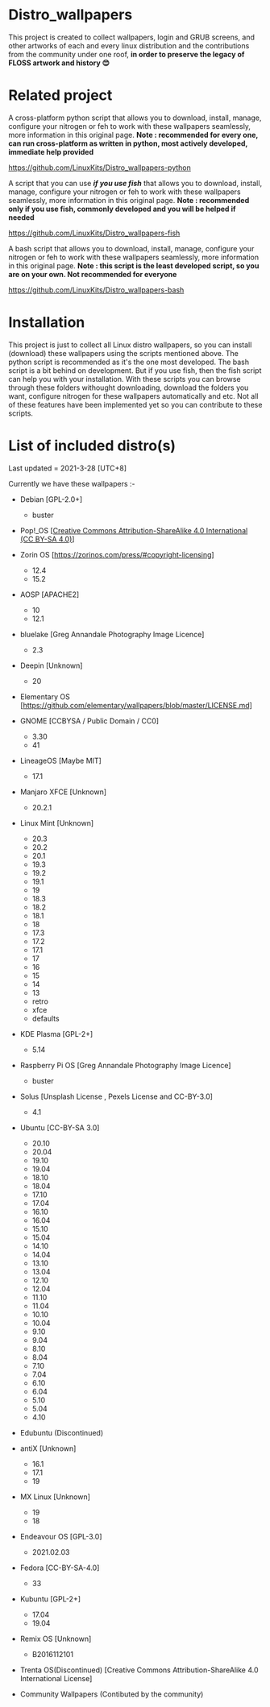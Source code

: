 # Distro_wallpapers
This project is created to collect wallpapers, login and GRUB screens, and other artworks of each and every linux distribution and the contributions from the community under one roof, **in order to preserve the legacy of FLOSS artwork and history 😊**

# Related project
A cross-platform python script that allows you to download, install, manage, configure your nitrogen or feh to work with these wallpapers seamlessly, more information in this original page. **Note : recommended for every one, can run cross-platform as written in python, most actively developed, immediate help provided**

https://github.com/LinuxKits/Distro_wallpapers-python <br>

A script that you can use ***if you use fish*** that allows you to download, install, manage, configure your nitrogen or feh to work with these wallpapers seamlessly, more information in this original page. **Note : recommended only if you use fish, commonly developed and you will be helped if needed**

https://github.com/LinuxKits/Distro_wallpapers-fish

A bash script that allows you to download, install, manage, configure your nitrogen or feh to work with these wallpapers seamlessly, more information in this original page. **Note : this script is the least developed script, so you are on your own. Not recommended for everyone**

https://github.com/LinuxKits/Distro_wallpapers-bash

# Installation
This project is just to collect all Linux distro wallpapers, so you can install (download) these wallpapers using the scripts mentioned above. The python script is recommended as it's the one most developed. The bash script is a bit behind on development. But if you use fish, then the fish script can help you with your installation. With these scripts you can browse through these folders withought downloading, download the folders you want, configure nitrogen for these wallpapers automatically and etc. Not all of these features have been implemented yet so you can contribute to these scripts. 

# List of included distro(s)
Last updated = 2021-3-28 [UTC+8]

Currently we have these wallpapers :- 

- Debian [GPL-2.0+]
  - buster

-  Pop!_OS [[Creative Commons Attribution-ShareAlike 4.0 International (CC BY-SA 4.0)](https://creativecommons.org/licenses/by-sa/4.0/)]

- Zorin OS [https://zorinos.com/press/#copyright-licensing]
  - 12.4
  - 15.2

- AOSP [APACHE2]
  - 10
  - 12.1

- bluelake [Greg Annandale Photography Image Licence]
  - 2.3

- Deepin [Unknown]
  - 20

- Elementary OS [https://github.com/elementary/wallpapers/blob/master/LICENSE.md]

- GNOME [CCBYSA / Public Domain / CC0]
  - 3.30
  - 41

- LineageOS [Maybe MIT]
  - 17.1

- Manjaro XFCE [Unknown]
  - 20.2.1

- Linux Mint [Unknown]
  - 20.3
  - 20.2
  - 20.1
  - 19.3
  - 19.2
  - 19.1
  - 19
  - 18.3
  - 18.2
  - 18.1
  - 18
  - 17.3
  - 17.2
  - 17.1
  - 17
  - 16
  - 15
  - 14
  - 13
  - retro
  - xfce
  - defaults

- KDE Plasma [GPL-2+]
  - 5.14

- Raspberry Pi OS [Greg Annandale Photography Image Licence]
  - buster

- Solus [Unsplash License , Pexels License and CC-BY-3.0]
  - 4.1

- Ubuntu [CC-BY-SA 3.0]
  - 20.10
  - 20.04
  - 19.10
  - 19.04
  - 18.10
  - 18.04
  - 17.10
  - 17.04
  - 16.10
  - 16.04
  - 15.10
  - 15.04
  - 14.10
  - 14.04
  - 13.10
  - 13.04
  - 12.10
  - 12.04
  - 11.10
  - 11.04
  - 10.10
  - 10.04
  - 9.10
  - 9.04
  - 8.10
  - 8.04
  - 7.10
  - 7.04
  - 6.10
  - 6.04
  - 5.10
  - 5.04
  - 4.10
  
- Edubuntu (Discontinued) 
  
- antiX [Unknown]
  - 16.1
  - 17.1
  - 19
  
- MX Linux [Unknown]
  - 19
  - 18

- Endeavour OS [GPL-3.0]
  - 2021.02.03
  
- Fedora [CC-BY-SA-4.0]
  - 33

- Kubuntu [GPL-2+]
  - 17.04
  - 19.04

- Remix OS [Unknown]
  - B2016112101

- Trenta OS(Discontinued) [Creative Commons Attribution-ShareAlike 4.0 International License]

- Community Wallpapers (Contibuted by the community)
